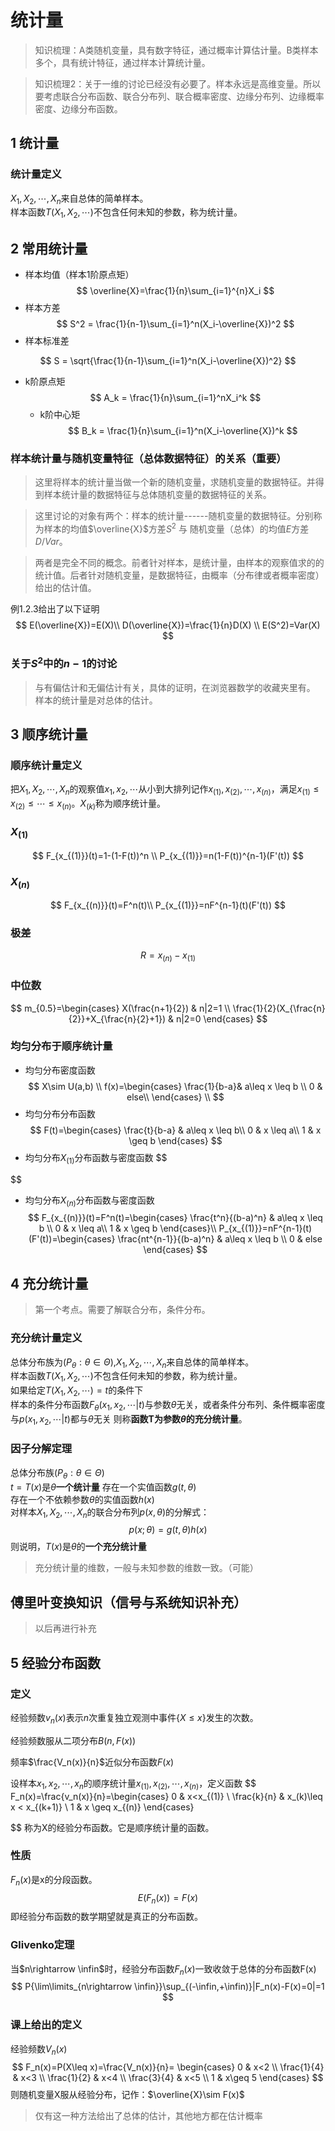 # 统计量

> 知识梳理：A类随机变量，具有数字特征，通过概率计算估计量。B类样本多个，具有统计特征，通过样本计算统计量。


> 知识梳理2：关于一维的讨论已经没有必要了。样本永远是高维变量。所以要考虑联合分布函数、联合分布列、联合概率密度、边缘分布列、边缘概率密度、边缘分布函数。

## 1 统计量

### 统计量定义

$X_1,X_2,\dotsm,X_n$来自总体的简单样本。  
样本函数$T(X_1,X_2,\dotsm)$不包含任何未知的参数，称为统计量。  



## 2 常用统计量

* 样本均值（样本1阶原点矩）
$$
\overline{X}=\frac{1}{n}\sum_{i=1}^{n}X_i
$$
* 样本方差
$$
S^2 = \frac{1}{n-1}\sum_{i=1}^n(X_i-\overline{X})^2
$$
* 样本标准差

$$
S = \sqrt{\frac{1}{n-1}\sum_{i=1}^n(X_i-\overline{X})^2}
$$
* k阶原点矩
$$
A_k = \frac{1}{n}\sum_{i=1}^nX_i^k
$$
  * k阶中心矩
$$
B_k = \frac{1}{n}\sum_{i=1}^n(X_i-\overline{X})^k
$$



### 样本统计量与随机变量特征（总体数据特征）的关系（重要）
> 这里将样本的统计量当做一个新的随机变量，求随机变量的数据特征。并得到样本统计量的数据特征与总体随机变量的数据特征的关系。

> 这里讨论的对象有两个：样本的统计量------随机变量的数据特征。分别称为样本的均值$\overline{X}$方差$S^2$   与   随机变量（总体）的均值$E$方差$D/Var$。

> 两者是完全不同的概念。前者针对样本，是统计量，由样本的观察值求的的统计值。后者针对随机变量，是数据特征，由概率（分布律或者概率密度）给出的估计值。


例1.2.3给出了以下证明
$$
E(\overline{X})=E(X)\\
D(\overline{X})=\frac{1}{n}D(X) \\
E(S^2)=Var(X)
$$

### 关于$S^2$中的$n-1$的讨论
> 与有偏估计和无偏估计有关，具体的证明，在浏览器数学的收藏夹里有。
> 样本的统计量是对总体的估计。

## 3 顺序统计量

### 顺序统计量定义
把$X_1,X_2,\dotsm,X_n$的观察值$x_1,x_2,\dotsm$从小到大排列记作$x_{(1)},x_{(2)},\dotsm,x_{(n)}$，满足$x_{(1)}\leq x_{(2)}\leq \dotsm\leq x_{(n)}$。$X_{(k)}$称为顺序统计量。

### $X_{(1)}$
$$
F_{x_{(1)}}(t)=1-(1-F(t))^n \\
P_{x_{(1)}}=n(1-F(t))^{n-1}(F'(t))
$$
### $X_{(n)}$
$$
F_{x_{(n)}}(t)=F^n(t)\\
P_{x_{(1)}}=nF^{n-1}(t)(F'(t))
$$
### 极差
$$
R=x_{(n)}-x_{(1)}
$$

### 中位数
$$
m_{0.5}=\begin{cases}
  X(\frac{n+1}{2}) & n|2=1 \\
  \frac{1}{2}(X_{\frac{n}{2}}+X_{\frac{n}{2}+1}) & n|2=0 
\end{cases}
$$

### 均匀分布于顺序统计量
* 均匀分布密度函数
$$
X\sim U(a,b) \\
f(x)=\begin{cases}
    \frac{1}{b-a}& a\leq x \leq b \\
    0 & else\\
\end{cases} \\
$$
* 均匀分布分布函数
$$
F(t)=\begin{cases}
  \frac{t}{b-a} & a\leq x \leq b\\
  0 & x \leq a\\
  1 & x \geq b
\end{cases}
$$
* 均匀分布$X_{(1)}$分布函数与密度函数
$$

$$
* 均匀分布$X_{(n)}$分布函数与密度函数
$$
F_{x_{(n)}}(t)=F^n(t)=\begin{cases}
  \frac{t^n}{(b-a)^n} & a\leq x \leq b \\
   0 & x \leq a\\
  1 & x \geq b
\end{cases}\\
P_{x_{(1)}}=nF^{n-1}(t)(F'(t))=\begin{cases}
    \frac{nt^{n-1}}{(b-a)^n} & a\leq x \leq b \\
   0 & else
\end{cases}
$$

## 4 充分统计量

> 第一个考点。需要了解联合分布，条件分布。

### 充分统计量定义

总体分布族为$(P_\theta:\theta\in \Theta)$,$X_1,X_2,\dotsm,X_n$来自总体的简单样本。  
样本函数$T(X_1,X_2,\dotsm)$不包含任何未知的参数，称为统计量。  
如果给定$T(X_1,X_2,\dotsm)=t$的条件下  
样本的条件分布函数$F_\theta(x_1,x_2,\dotsm|t)$与参数$\theta$无关，或者条件分布列、条件概率密度与$p(x_1,x_2,\dotsm|t)$都与$\theta$无关
则称**函数T为参数$\theta$的充分统计量**。

### 因子分解定理

总体分布族$(P_\theta:\theta\in \Theta)$  
$t=T(x)$是$\theta$**一个统计量**
存在一个实值函数$g(t,\theta)$  
存在一个不依赖参数$\theta$的实值函数$h(x)$  
对样本$X_1,X_2,\dotsm,X_n$的联合分布列$p(x,\theta)$的分解式：  
$$
p(x;\theta)=g(t,\theta)h(x)
$$
则说明，$T(x)$是$\theta$的**一个充分统计量**

> 充分统计量的维数，一般与未知参数的维数一致。（可能）



## 傅里叶变换知识（信号与系统知识补充）
> 以后再进行补充

## 5 经验分布函数

### 定义
经验频数$v_n(x)$表示$n$次重复独立观测中事件$\{X\leq x\}$发生的次数。

经验频数服从二项分布$B(n,F(x))$

频率$\frac{V_n(x)}{n}$近似分布函数$F(x)$

设样本$x_1,x_2,\dotsm,x_n$的顺序统计量$x_{(1)},x_{(2)},\dotsm,x_{(n)}$，定义函数
$$
F_n(x)=\frac{v_n(x)}{n}=\begin{cases}
  0 & x<x_{(1)} \\
  \frac{k}{n} & x_(k)\leq x < x_{(k+1)} \\
  1 & x \geq x_{(n)}
\end{cases}

$$
称为X的经验分布函数。它是顺序统计量的函数。

### 性质
$F_n(x)$是x的分段函数。
$$
E(F_n(x))=F(x)
$$
即经验分布函数的数学期望就是真正的分布函数。

### Glivenko定理
当$n\rightarrow \infin$时，经验分布函数$F_n(x)$一致收敛于总体的分布函数F(x)
$$
P{\lim\limits_{n\rightarrow \infin}}\sup_{(-\infin,+\infin)}|F_n(x)-F(x)=0|=1
$$


### 课上给出的定义  
经验频数$V_n(x)$
$$
F_n(x)=P(X\leq x)=\frac{V_n(x)}{n}=
\begin{cases}
    0 & x<2 \\
    \frac{1}{4} & x<3 \\
    \frac{1}{2} & x<4 \\
    \frac{3}{4} & x<5 \\
    1 & x\geq 5
\end{cases}
$$
则随机变量X服从经验分布，记作：$\overline{X}\sim F(x)$

> 仅有这一种方法给出了总体的估计，其他地方都在估计概率
